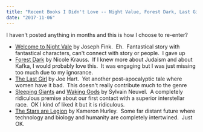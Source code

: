 ```yaml
---
title: "Recent Books I Didn't Love -- Night Value, Forest Dark, Last Girl, Sleeping Giants"
date: "2017-11-06"
---
```


I haven't posted anything in months and this is how I choose to re-enter?

- [Welcome to Night Vale](https://www.goodreads.com/book/show/23129410-welcome-to-night-vale) by Joseph Fink.  Eh.  Fantastical story with fantastical characters, can't connect with story or people.  I gave up
- [Forest Dark](https://www.amazon.com/Forest-Dark-Novel-Nicole-Krauss-ebook/dp/B01N6IHCSA) by Nicole Krauss.  If I knew more about Judaism and about Kafka, I would probably love this.  It was engaging but I was just missing too much due to my ignorance.
- [The Last Girl](https://www.goodreads.com/book/show/27419654-the-last-girl) by Joe Hart.  Yet another post-apocalyptic tale where women have it bad.  This doesn't really contribute much to the genre
- [Sleeping Giants](https://www.goodreads.com/book/show/25733990-sleeping-giants) and [Waking Gods](https://www.goodreads.com/book/show/30134847-waking-gods) by Sylvain Neuvel.  A completely ridiculous premise about our first contact with a superior interstellar race.  OK I kind of liked it but it is ridiculous.
- [The Stars are Legion](https://www.goodreads.com/book/show/29090844-the-stars-are-legion) by Kameron Hurley.  Some far distant future where technology and biology and humanity are completely intertwined.  Just OK.
